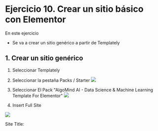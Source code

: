 
# Ejercicio 10. Crear un sitio básico con Elementor

En este ejercicio 
- Se va a crear un sitio genérico  a partir de Templately

## 1. Crear un sitio genérico

1. Seleccionar Templately
2. Seleccionar la pestaña Packs / Starter
![](https://i.imgur.com/fpKX2qq.png)

3. Seleccionar El Pack "AlgoMind AI - Data Science & Machine Learning Template For Elementor"
![](https://i.imgur.com/Pj0GZ5Y.png)

4. Insert Full Site

![](https://i.imgur.com/hzxGyMO.png)

Site Title: 



<!--stackedit_data:
eyJoaXN0b3J5IjpbMTA0NjgxMjE2Miw3MTM2NzI3NjRdfQ==
-->